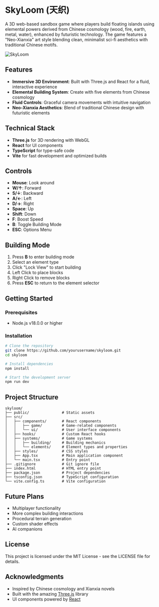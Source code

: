 # SkyLoom (天织)

A 3D web-based sandbox game where players build floating islands using elemental powers derived from Chinese cosmology (wood, fire, earth, metal, water), enhanced by futuristic technology. The game features a "Neo-Xianxia" art style blending clean, minimalist sci-fi aesthetics with traditional Chinese motifs.

![SkyLoom](https://github.com/yourusername/skyloom/raw/main/public/screenshot.png)

## Features

- **Immersive 3D Environment**: Built with Three.js and React for a fluid, interactive experience
- **Elemental Building System**: Create with five elements from Chinese cosmology
- **Fluid Controls**: Graceful camera movements with intuitive navigation
- **Neo-Xianxia Aesthetics**: Blend of traditional Chinese design with futuristic elements

## Technical Stack

- **Three.js** for 3D rendering with WebGL
- **React** for UI components
- **TypeScript** for type-safe code
- **Vite** for fast development and optimized builds

## Controls

- **Mouse**: Look around
- **W/↑**: Forward
- **S/↓**: Backward
- **A/←**: Left
- **D/→**: Right
- **Space**: Up
- **Shift**: Down
- **F**: Boost Speed
- **B**: Toggle Building Mode
- **ESC**: Options Menu

## Building Mode

1. Press **B** to enter building mode
2. Select an element type
3. Click "Lock View" to start building
4. Left Click to place blocks
5. Right Click to remove blocks
6. Press **ESC** to return to the element selector

## Getting Started

### Prerequisites

- Node.js v18.0.0 or higher

### Installation

```bash
# Clone the repository
git clone https://github.com/yourusername/skyloom.git
cd skyloom

# Install dependencies
npm install

# Start the development server
npm run dev
```

## Project Structure

```
skyloom/
├── public/               # Static assets
├── src/
│   ├── components/       # React components
│   │   ├── game/         # Game-related components
│   │   └── ui/           # User interface components
│   ├── hooks/            # Custom React hooks
│   ├── systems/          # Game systems
│   │   ├── building/     # Building mechanics
│   │   └── elements/     # Element types and properties
│   ├── styles/           # CSS styles
│   ├── App.tsx           # Main application component
│   └── main.tsx          # Entry point
├── .gitignore            # Git ignore file
├── index.html            # HTML entry point
├── package.json          # Project dependencies
├── tsconfig.json         # TypeScript configuration
└── vite.config.ts        # Vite configuration
```

## Future Plans

- Multiplayer functionality
- More complex building interactions
- Procedural terrain generation
- Custom shader effects
- AI companions

## License

This project is licensed under the MIT License - see the LICENSE file for details.

## Acknowledgments

- Inspired by Chinese cosmology and Xianxia novels
- Built with the amazing [Three.js](https://threejs.org/) library
- UI components powered by [React](https://reactjs.org/)
